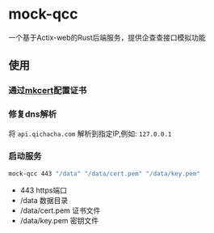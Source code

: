 # mock-qcc

一个基于Actix-web的Rust后端服务，提供企查查接口模拟功能

## 使用

### 通过[mkcert]( https://github.com/FiloSottile/mkcert.git)配置证书

### 修复dns解析

将 `api.qichacha.com` 解析到指定IP,例如: `127.0.0.1`

### 启动服务

```bash
mock-qcc 443 "/data" "/data/cert.pem" "/data/key.pem"
```

- 443 https端口
- /data 数据目录
- /data/cert.pem 证书文件
- /data/key.pem 密钥文件